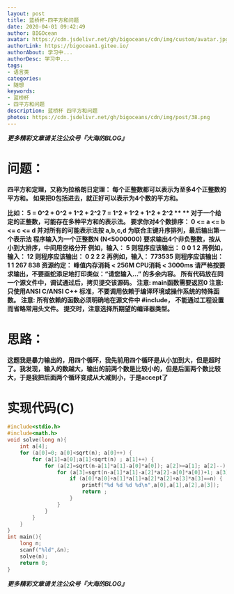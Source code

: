 ```yaml
---
layout: post
title: 蓝桥杯-四平方和问题
date: 2020-04-01 09:42:49
author: BIGOcean
avatar: https://cdn.jsdelivr.net/gh/bigoceans/cdn/img/custom/avatar.jpg
authorLink: https://bigocean1.gitee.io/ 
authorAbout: 学习中... 
authorDesc: 学习中...
tags:
- 语言类
categories:
- 随想
keywords: 
- 蓝桥杯
- 四平方和问题
description: 蓝桥杯 四平方和问题
photos: https://cdn.jsdelivr.net/gh/bigoceans/cdn/img/post/38.png
---
```


***更多精彩文章请关注公众号『大海的BLOG』***
# 问题：
**四平方和定理，又称为拉格朗日定理：
每个正整数都可以表示为至多4个正整数的平方和。
如果把0包括进去，就正好可以表示为4个数的平方和。**

**比如：
5 = 0^2 + 0^2 + 1^2 + 2^2
7 = 1^2 + 1^2 + 1^2 + 2^2 **
**
对于一个给定的正整数，可能存在多种平方和的表示法。
要求你对4个数排序：
0 <= a <= b <= c <= d
并对所有的可能表示法按 a,b,c,d 为联合主键升序排列，最后输出第一个表示法
程序输入为一个正整数N (N<5000000)
要求输出4个非负整数，按从小到大排序，中间用空格分开
例如，输入：
5
则程序应该输出：
0 0 1 2
再例如，输入：
12
则程序应该输出：
0 2 2 2
再例如，输入：
773535
则程序应该输出：
1 1 267 838
资源约定：
峰值内存消耗 < 256M
CPU消耗 < 3000ms
请严格按要求输出，不要画蛇添足地打印类似：“请您输入…” 的多余内容。
所有代码放在同一个源文件中，调试通过后，拷贝提交该源码。
注意: main函数需要返回0
注意: 只使用ANSI C/ANSI C++ 标准，不要调用依赖于编译环境或操作系统的特殊函数。
注意: 所有依赖的函数必须明确地在源文件中 #include， 不能通过工程设置而省略常用头文件。
提交时，注意选择所期望的编译器类型。**

# 思路：
**这题我是暴力输出的，用四个循环，我先前用四个循环是从小加到大，但是超时了。我发现，输入的数越大，输出的前两个数是比较小的，但是后面两个数比较大，于是我把后面两个循环变成从大减到小，于是accept了**

# 实现代码(C)
```C
#include<stdio.h>
#include<math.h>
void solve(long n){
    int a[4];
    for (a[0]=0; a[0]<sqrt(n); a[0]++) {
        for (a[1]=a[0];a[1]<sqrt(n) ; a[1]++) {
            for (a[2]=sqrt(n-a[1]*a[1]-a[0]*a[0]); a[2]>=a[1]; a[2]--) {
                for (a[3]=sqrt(n-a[1]*a[1]-a[2]*a[2]-a[0]*a[0])+1; a[3]>=a[2]; a[3]--) {//其实这里加1不加1都一样
                    if (a[0]*a[0]+a[1]*a[1]+a[2]*a[2]+a[3]*a[3]==n) {
                        printf("%d %d %d %d\n",a[0],a[1],a[2],a[3]);
                        return ;
                    }
                }
            }
        }
    }
}
int main(){
    long n;
    scanf("%ld",&n);
    solve(n);
    return 0;
}
```


***更多精彩文章请关注公众号『大海的BLOG』***
